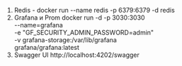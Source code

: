 1. Redis - docker run --name redis -p 6379:6379 -d redis
2. Grafana и Prom docker run -d -p 3030:3030 \
   --name=grafana \
   -e "GF_SECURITY_ADMIN_PASSWORD=admin" \
   -v grafana-storage:/var/lib/grafana \
   grafana/grafana:latest
3. Swagger UI http://localhost:4202/swagger
